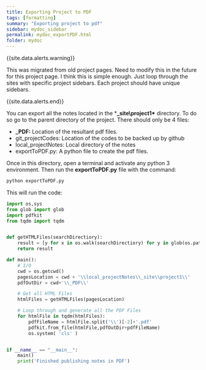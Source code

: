 ```yaml
---
title: Exporting Project to PDF
tags: [formatting]
summary: "Exporting project to pdf"
sidebar: mydoc_sidebar
permalink: mydoc_exportPDF.html
folder: mydoc
---
```


{{site.data.alerts.warning}}

This was migrated from old project pages.  Need to modify this in the future for this project page. I think this is simple enough.  Just loop through the sites with specific project sidebars.  Each project should have unique sidebars.

{{site.data.alerts.end}}

You can export all the notes located in the ***_site\project1\*** directory.  To do so go to the parent directory of the project.  There should only be 4 files:

- **_PDF:** Location of the resultant pdf files.
- git_projectCodes: Location of the codes to be backed up by github
- local_projectNotes: Local directory of the notes 
- exportToPDF.py: A python file to create the pdf files.

Once in this directory, open a terminal and activate any python 3 environment.  Then run the **exportToPDF.py** file with the command:

```python
python exportToPDF.py
```

This will run the code:

```python
import os,sys
from glob import glob
import pdfkit
from tqdm import tqdm


def getHTMLFiles(searchDirectiory):
    result = [y for x in os.walk(searchDirectiory) for y in glob(os.path.join(x[0], '*.html'))]
    return result

def main():
	# I/O
	cwd = os.getcwd()
	pagesLocation = cwd + '\\local_projectNotes\\_site\\project1\\' 
	pdfOutDir = cwd+'\\_PDF\\'

	# Get all HTML Files
	htmlFiles = getHTMLFiles(pagesLocation)

	# Loop through and generate all the PDF Files
	for htmlFile in tqdm(htmlFiles):	    
	    pdfFileName = htmlFile.split('\\')[-2]+'.pdf'
	    pdfkit.from_file(htmlFile,pdfOutDir+pdfFileName)  
	    os.system( 'cls' )


if __name__ == "__main__":
    main()
    print('Finished publishing notes in PDF')

```
